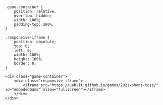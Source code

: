 	.game-container {
		position: relative;
		overflow: hidden;
		width: 100%;
		padding-top: 100%;
	}
	
	.responsive-iframe {
		position: absolute;
		top: 0;
		left: 0;
		width: 100%;
		height: 100%;
		border: 0;
	}

<style>
	@media screen and (max-width: 800px) {
		.game-container {
			position: relative;
			display: block;
			overflow: hidden;
			width: 100%;
			height: 0;
			padding-top: 157%;
		}
	}

	.game-container {
		position: relative;
		overflow: hidden;
		width: 100%;
		padding-top: 100%;
	}
		.responsive-iframe iframe {
			position: absolute;
			display: block;
			top: 0;
			width: 100%;
			height: 100%;
		}
	</style>
	<div class="game-container">
		<div class="responsive-iframe">
			<iframe src="https://uab-it.github.io/games/2021-phone-toss/" id="embededGame" allow="fullscreen"></iframe>
		</div>
	</div>